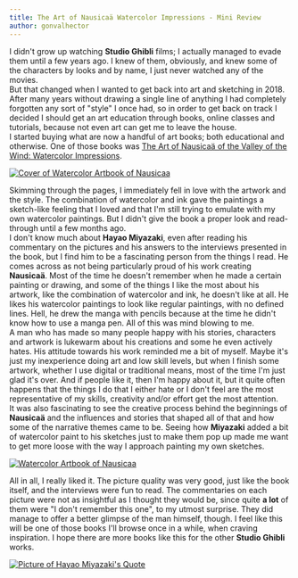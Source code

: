 ```yaml
---
title: The Art of Nausicaä Watercolor Impressions - Mini Review
author: gonvalhector
---
```


I didn't grow up watching **Studio Ghibli** films; I actually managed to evade them until a few years ago.
I knew of them, obviously, and knew some of the characters by looks and by name, I just never watched any of the movies.  
But that changed when I wanted to get back into art and sketching in 2018. After many years without drawing a single line of anything I had completely forgotten any sort of "style" I once had,
so in order to get back on track I decided I should get an art education through books, online classes and tutorials, because not even art can get me to leave the house.  
I started buying what are now a handful of art books; both educational and otherwise. One of those books was [The Art of Nausicaä of the Valley of the Wind: Watercolor Impressions](https://www.goodreads.com/book/show/766111.The_Art_of_Nausica_of_the_Valley_of_the_Wind).


<a href="https://lh3.googleusercontent.com/WbX_hUS5yDUp603i9gO-6m3s1DuIUVORibVG49lHUXUJaZAGXlWWDBRcEfumPR4PDm8tFo8l1-pWe4C0WuomiPyuLj3fnF3CXNrMMWFiFwn--gM44pP6rN8XSetNv-o-m6rWb2McSQ=w2400"><picture>
    <source media="(min-width: 1920px)" srcset="https://lh3.googleusercontent.com/y4-_NPf1rmxfxBF7ZFUFwcutng23XwKodoOCBtJ2MqXg6mpgqSv5SyeLS_qqUm82gp9CrXwD7qo_HdztqHOrZh3pO-Lb9nHUhkrNDEB90G_WtSrdgagYGY6X8C26YYbd2RNrJ69Ktg=w850">
    <source media="(min-width: 1920px)" srcset="https://lh3.googleusercontent.com/jfnUSjI6XgaVcMe63t8sY2WZwVNKMjbSa6FSpvs86Lex7uxWgPj3ll5x8wcU14x5wRabWrIOfrdyHjs3ziLOZzljyMTiEoS50tQGgWPmNutjy_Wbu529HOIYctzP3nnBu6O4oASFHg=w850">
    <source media="(min-width: 1024px)" srcset="https://lh3.googleusercontent.com/y4-_NPf1rmxfxBF7ZFUFwcutng23XwKodoOCBtJ2MqXg6mpgqSv5SyeLS_qqUm82gp9CrXwD7qo_HdztqHOrZh3pO-Lb9nHUhkrNDEB90G_WtSrdgagYGY6X8C26YYbd2RNrJ69Ktg=w711">
    <source media="(min-width: 1024px)" srcset="https://lh3.googleusercontent.com/jfnUSjI6XgaVcMe63t8sY2WZwVNKMjbSa6FSpvs86Lex7uxWgPj3ll5x8wcU14x5wRabWrIOfrdyHjs3ziLOZzljyMTiEoS50tQGgWPmNutjy_Wbu529HOIYctzP3nnBu6O4oASFHg=w711">
    <source media="(min-width: 768px)" srcset="https://lh3.googleusercontent.com/y4-_NPf1rmxfxBF7ZFUFwcutng23XwKodoOCBtJ2MqXg6mpgqSv5SyeLS_qqUm82gp9CrXwD7qo_HdztqHOrZh3pO-Lb9nHUhkrNDEB90G_WtSrdgagYGY6X8C26YYbd2RNrJ69Ktg=w533">
    <source media="(min-width: 768px)" srcset="https://lh3.googleusercontent.com/jfnUSjI6XgaVcMe63t8sY2WZwVNKMjbSa6FSpvs86Lex7uxWgPj3ll5x8wcU14x5wRabWrIOfrdyHjs3ziLOZzljyMTiEoS50tQGgWPmNutjy_Wbu529HOIYctzP3nnBu6O4oASFHg=w533">
    <source media="(min-width: 600px)" srcset="https://lh3.googleusercontent.com/y4-_NPf1rmxfxBF7ZFUFwcutng23XwKodoOCBtJ2MqXg6mpgqSv5SyeLS_qqUm82gp9CrXwD7qo_HdztqHOrZh3pO-Lb9nHUhkrNDEB90G_WtSrdgagYGY6X8C26YYbd2RNrJ69Ktg=w416">
    <source media="(min-width: 600px)" srcset="https://lh3.googleusercontent.com/jfnUSjI6XgaVcMe63t8sY2WZwVNKMjbSa6FSpvs86Lex7uxWgPj3ll5x8wcU14x5wRabWrIOfrdyHjs3ziLOZzljyMTiEoS50tQGgWPmNutjy_Wbu529HOIYctzP3nnBu6O4oASFHg=w416">
    <source media="(min-width: 411px)" srcset="https://lh3.googleusercontent.com/y4-_NPf1rmxfxBF7ZFUFwcutng23XwKodoOCBtJ2MqXg6mpgqSv5SyeLS_qqUm82gp9CrXwD7qo_HdztqHOrZh3pO-Lb9nHUhkrNDEB90G_WtSrdgagYGY6X8C26YYbd2RNrJ69Ktg=w285">
    <source media="(min-width: 411px)" srcset="https://lh3.googleusercontent.com/jfnUSjI6XgaVcMe63t8sY2WZwVNKMjbSa6FSpvs86Lex7uxWgPj3ll5x8wcU14x5wRabWrIOfrdyHjs3ziLOZzljyMTiEoS50tQGgWPmNutjy_Wbu529HOIYctzP3nnBu6O4oASFHg=w285">
    <source media="(min-width: 360px)" srcset="https://lh3.googleusercontent.com/y4-_NPf1rmxfxBF7ZFUFwcutng23XwKodoOCBtJ2MqXg6mpgqSv5SyeLS_qqUm82gp9CrXwD7qo_HdztqHOrZh3pO-Lb9nHUhkrNDEB90G_WtSrdgagYGY6X8C26YYbd2RNrJ69Ktg=w250">
    <source media="(min-width: 360px)" srcset="https://lh3.googleusercontent.com/jfnUSjI6XgaVcMe63t8sY2WZwVNKMjbSa6FSpvs86Lex7uxWgPj3ll5x8wcU14x5wRabWrIOfrdyHjs3ziLOZzljyMTiEoS50tQGgWPmNutjy_Wbu529HOIYctzP3nnBu6O4oASFHg=w250">
    <source media="(min-width: 240px)" srcset="https://lh3.googleusercontent.com/y4-_NPf1rmxfxBF7ZFUFwcutng23XwKodoOCBtJ2MqXg6mpgqSv5SyeLS_qqUm82gp9CrXwD7qo_HdztqHOrZh3pO-Lb9nHUhkrNDEB90G_WtSrdgagYGY6X8C26YYbd2RNrJ69Ktg=w166">
    <img class="my-3 mx-auto d-block" src="https://lh3.googleusercontent.com/jfnUSjI6XgaVcMe63t8sY2WZwVNKMjbSa6FSpvs86Lex7uxWgPj3ll5x8wcU14x5wRabWrIOfrdyHjs3ziLOZzljyMTiEoS50tQGgWPmNutjy_Wbu529HOIYctzP3nnBu6O4oASFHg=w166" alt="Cover of Watercolor Artbook of Nausicaa" title="The Art of Nausicaä of the Valley of the Wind: Watercolor Impressions">
</picture></a>


Skimming through the pages, I immediately fell in love with the artwork and the style. The combination of watercolor and ink gave the paintings a sketch-like feeling that I loved and that I'm still trying to emulate with my own watercolor paintings. But I didn't give the book a proper look and read-through until a few months ago.  
I don't know much about **Hayao Miyazaki**, even after reading his commentary on the pictures and his answers to the interviews presented in the book, but I find him to be a fascinating person from the things I read.
He comes across as not being particularly proud of his work creating **Nausicaä**. Most of the time he doesn't remember when he made a certain painting or drawing, and some of the things I like the most about his artwork, like the combination of watercolor and ink, he doesn't like at all. He likes his watercolor paintings to look like regular paintings, with no defined lines. Hell, he drew the manga with pencils because at the time he didn't know how to use a manga pen. All of this was mind blowing to me.  
A man who has made so many people happy with his stories, characters and artwork is lukewarm about his creations and some he even actively hates. His attitude towards his work reminded me a bit of myself.
Maybe it's just my inexperience doing art and low skill levels, but when I finish some artwork, whether I use digital or traditional means, most of the time I'm just glad it's over. And if people like it, then I'm happy about it, but it quite often happens that the things I do that I either hate or I don't feel are the most representative of my skills, creativity and/or effort get the most attention.  
It was also fascinating to see the creative process behind the beginnings of **Nausicaä** and the influences and stories that shaped all of that and how some of the narrative themes came to be. Seeing how **Miyazaki** added a bit of watercolor paint to his sketches just to make them pop up made me want to get more loose with the way I approach painting my own sketches.  


<a href="https://lh3.googleusercontent.com/VkbutDtxhsn7Jf0NP0SNjFRs1aQz08xulXN9Z0o4nRKkSDkHs-9Wn9e1C4JVOCXSyAEYoOYtp5wPDacC7ocskkr27pGaqSGMl-B0uhtSVmh1F2EqCm-ofb3Qjji7WoJK0fH7oL4OaQ=w2400"><picture>
    <source media="(min-width: 1920px)" srcset="https://lh3.googleusercontent.com/qSYPMkXKYTozqRcjBdnK4khU8xxwnJCNrFnVPhL7YSsZ46_IfTQJVGPZJWvUS-KXLyVHvW1nGfvciJhRKQpKSpQ2PAPN2JTkK72Nz_diTHTwSdCZQNu2aOnOpqBgHP4Vh_iGhitIJQ=w850">
    <source media="(min-width: 1920px)" srcset="https://lh3.googleusercontent.com/1TBbI8_PH5wt7A2DxZx8CRrAo7JwaFzkTIFT-ULckQg90STbtkCQZWIzKntVH7__hjbdBi77_qzINhnWmK9gcpDH_KbEOZuAcmRok7wGxL3pAqoufdwoIUsoaFdQP_NzsjDbM-_89Q=w850">
    <source media="(min-width: 1024px)" srcset="https://lh3.googleusercontent.com/qSYPMkXKYTozqRcjBdnK4khU8xxwnJCNrFnVPhL7YSsZ46_IfTQJVGPZJWvUS-KXLyVHvW1nGfvciJhRKQpKSpQ2PAPN2JTkK72Nz_diTHTwSdCZQNu2aOnOpqBgHP4Vh_iGhitIJQ=w711">
    <source media="(min-width: 1024px)" srcset="https://lh3.googleusercontent.com/1TBbI8_PH5wt7A2DxZx8CRrAo7JwaFzkTIFT-ULckQg90STbtkCQZWIzKntVH7__hjbdBi77_qzINhnWmK9gcpDH_KbEOZuAcmRok7wGxL3pAqoufdwoIUsoaFdQP_NzsjDbM-_89Q=w711">
    <source media="(min-width: 768px)" srcset="https://lh3.googleusercontent.com/qSYPMkXKYTozqRcjBdnK4khU8xxwnJCNrFnVPhL7YSsZ46_IfTQJVGPZJWvUS-KXLyVHvW1nGfvciJhRKQpKSpQ2PAPN2JTkK72Nz_diTHTwSdCZQNu2aOnOpqBgHP4Vh_iGhitIJQ=w533">
    <source media="(min-width: 768px)" srcset="https://lh3.googleusercontent.com/1TBbI8_PH5wt7A2DxZx8CRrAo7JwaFzkTIFT-ULckQg90STbtkCQZWIzKntVH7__hjbdBi77_qzINhnWmK9gcpDH_KbEOZuAcmRok7wGxL3pAqoufdwoIUsoaFdQP_NzsjDbM-_89Q=w533">
    <source media="(min-width: 600px)" srcset="https://lh3.googleusercontent.com/qSYPMkXKYTozqRcjBdnK4khU8xxwnJCNrFnVPhL7YSsZ46_IfTQJVGPZJWvUS-KXLyVHvW1nGfvciJhRKQpKSpQ2PAPN2JTkK72Nz_diTHTwSdCZQNu2aOnOpqBgHP4Vh_iGhitIJQ=w416">
    <source media="(min-width: 600px)" srcset="https://lh3.googleusercontent.com/1TBbI8_PH5wt7A2DxZx8CRrAo7JwaFzkTIFT-ULckQg90STbtkCQZWIzKntVH7__hjbdBi77_qzINhnWmK9gcpDH_KbEOZuAcmRok7wGxL3pAqoufdwoIUsoaFdQP_NzsjDbM-_89Q=w416">
    <source media="(min-width: 411px)" srcset="https://lh3.googleusercontent.com/qSYPMkXKYTozqRcjBdnK4khU8xxwnJCNrFnVPhL7YSsZ46_IfTQJVGPZJWvUS-KXLyVHvW1nGfvciJhRKQpKSpQ2PAPN2JTkK72Nz_diTHTwSdCZQNu2aOnOpqBgHP4Vh_iGhitIJQ=w285">
    <source media="(min-width: 411px)" srcset="https://lh3.googleusercontent.com/1TBbI8_PH5wt7A2DxZx8CRrAo7JwaFzkTIFT-ULckQg90STbtkCQZWIzKntVH7__hjbdBi77_qzINhnWmK9gcpDH_KbEOZuAcmRok7wGxL3pAqoufdwoIUsoaFdQP_NzsjDbM-_89Q=w285">
    <source media="(min-width: 360px)" srcset="https://lh3.googleusercontent.com/qSYPMkXKYTozqRcjBdnK4khU8xxwnJCNrFnVPhL7YSsZ46_IfTQJVGPZJWvUS-KXLyVHvW1nGfvciJhRKQpKSpQ2PAPN2JTkK72Nz_diTHTwSdCZQNu2aOnOpqBgHP4Vh_iGhitIJQ=w250">
    <source media="(min-width: 360px)" srcset="https://lh3.googleusercontent.com/1TBbI8_PH5wt7A2DxZx8CRrAo7JwaFzkTIFT-ULckQg90STbtkCQZWIzKntVH7__hjbdBi77_qzINhnWmK9gcpDH_KbEOZuAcmRok7wGxL3pAqoufdwoIUsoaFdQP_NzsjDbM-_89Q=w250">
    <source media="(min-width: 240px)" srcset="https://lh3.googleusercontent.com/qSYPMkXKYTozqRcjBdnK4khU8xxwnJCNrFnVPhL7YSsZ46_IfTQJVGPZJWvUS-KXLyVHvW1nGfvciJhRKQpKSpQ2PAPN2JTkK72Nz_diTHTwSdCZQNu2aOnOpqBgHP4Vh_iGhitIJQ=w166">
    <img class="my-3 mx-auto d-block" src="https://lh3.googleusercontent.com/1TBbI8_PH5wt7A2DxZx8CRrAo7JwaFzkTIFT-ULckQg90STbtkCQZWIzKntVH7__hjbdBi77_qzINhnWmK9gcpDH_KbEOZuAcmRok7wGxL3pAqoufdwoIUsoaFdQP_NzsjDbM-_89Q=w166" alt="Watercolor Artbook of Nausicaa" title="The Art of Nausicaä of the Valley of the Wind: Watercolor Impressions">
</picture></a>


All in all, I really liked it. The picture quality was very good, just like the book itself, and the interviews were fun to read. The commentaries on each picture were not as insightful as I thought they would be, since quite **a lot** of them were "I don't remember this one", to my utmost surprise. They did manage to offer a better glimpse of the man himself, though.
I feel like this will be one of those books I'll browse once in a while, when craving inspiration. I hope there are more books like this for the other **Studio Ghibli** works.

<a href="https://lh3.googleusercontent.com/zVHdLJLdn_PRo_n5teAjqkC-eFB3XQQGcbLp0C1faMB8kM9tlyi_R957KdoNkZ21dGZkHmV9qGG0xt2ZQ9ZiUUJNKYY43zHYfWKFv1qT6KdVoHIFwB-PgIAplwZWjEWSmvHUZmgQiw=w2400"><picture>
    <source media="(min-width: 1920px)" srcset="https://lh3.googleusercontent.com/3azJBlq4s6BcI6ATPYfjYd08TKv5-JNjezkTbFq0XCL2mEPtcPBhUg5bOATyr9SkwmTj3d12SSg7u9gRQV2bp13YKaM_mMqpqD36mwDTTQa_nzDisG-4pbddnVGoiuvxDyzcX5jNsw=w850">
    <source media="(min-width: 1920px)" srcset="https://lh3.googleusercontent.com/Pr01gdBJByMkt1ijKaaWMjAkju-6AIMD78WmPMpufjoD4s40SaOjmb5C0kHE6kPNEAfsOpPbothD0bNfrbqK1NgjzrwFlkxulKaZRaeFjscwHjhRWuksuHvVi0pYXYtVQ8piuKN2rQ=w850">
    <source media="(min-width: 1024px)" srcset="https://lh3.googleusercontent.com/3azJBlq4s6BcI6ATPYfjYd08TKv5-JNjezkTbFq0XCL2mEPtcPBhUg5bOATyr9SkwmTj3d12SSg7u9gRQV2bp13YKaM_mMqpqD36mwDTTQa_nzDisG-4pbddnVGoiuvxDyzcX5jNsw=w711">
    <source media="(min-width: 1024px)" srcset="https://lh3.googleusercontent.com/Pr01gdBJByMkt1ijKaaWMjAkju-6AIMD78WmPMpufjoD4s40SaOjmb5C0kHE6kPNEAfsOpPbothD0bNfrbqK1NgjzrwFlkxulKaZRaeFjscwHjhRWuksuHvVi0pYXYtVQ8piuKN2rQ=w711">
    <source media="(min-width: 768px)" srcset="https://lh3.googleusercontent.com/3azJBlq4s6BcI6ATPYfjYd08TKv5-JNjezkTbFq0XCL2mEPtcPBhUg5bOATyr9SkwmTj3d12SSg7u9gRQV2bp13YKaM_mMqpqD36mwDTTQa_nzDisG-4pbddnVGoiuvxDyzcX5jNsw=w533">
    <source media="(min-width: 768px)" srcset="https://lh3.googleusercontent.com/Pr01gdBJByMkt1ijKaaWMjAkju-6AIMD78WmPMpufjoD4s40SaOjmb5C0kHE6kPNEAfsOpPbothD0bNfrbqK1NgjzrwFlkxulKaZRaeFjscwHjhRWuksuHvVi0pYXYtVQ8piuKN2rQ=w533">
    <source media="(min-width: 600px)" srcset="https://lh3.googleusercontent.com/3azJBlq4s6BcI6ATPYfjYd08TKv5-JNjezkTbFq0XCL2mEPtcPBhUg5bOATyr9SkwmTj3d12SSg7u9gRQV2bp13YKaM_mMqpqD36mwDTTQa_nzDisG-4pbddnVGoiuvxDyzcX5jNsw=w416">
    <source media="(min-width: 600px)" srcset="https://lh3.googleusercontent.com/Pr01gdBJByMkt1ijKaaWMjAkju-6AIMD78WmPMpufjoD4s40SaOjmb5C0kHE6kPNEAfsOpPbothD0bNfrbqK1NgjzrwFlkxulKaZRaeFjscwHjhRWuksuHvVi0pYXYtVQ8piuKN2rQ=w416">
    <source media="(min-width: 411px)" srcset="https://lh3.googleusercontent.com/3azJBlq4s6BcI6ATPYfjYd08TKv5-JNjezkTbFq0XCL2mEPtcPBhUg5bOATyr9SkwmTj3d12SSg7u9gRQV2bp13YKaM_mMqpqD36mwDTTQa_nzDisG-4pbddnVGoiuvxDyzcX5jNsw=w285">
    <source media="(min-width: 411px)" srcset="https://lh3.googleusercontent.com/Pr01gdBJByMkt1ijKaaWMjAkju-6AIMD78WmPMpufjoD4s40SaOjmb5C0kHE6kPNEAfsOpPbothD0bNfrbqK1NgjzrwFlkxulKaZRaeFjscwHjhRWuksuHvVi0pYXYtVQ8piuKN2rQ=w285">
    <source media="(min-width: 360px)" srcset="https://lh3.googleusercontent.com/3azJBlq4s6BcI6ATPYfjYd08TKv5-JNjezkTbFq0XCL2mEPtcPBhUg5bOATyr9SkwmTj3d12SSg7u9gRQV2bp13YKaM_mMqpqD36mwDTTQa_nzDisG-4pbddnVGoiuvxDyzcX5jNsw=w250">
    <source media="(min-width: 360px)" srcset="https://lh3.googleusercontent.com/Pr01gdBJByMkt1ijKaaWMjAkju-6AIMD78WmPMpufjoD4s40SaOjmb5C0kHE6kPNEAfsOpPbothD0bNfrbqK1NgjzrwFlkxulKaZRaeFjscwHjhRWuksuHvVi0pYXYtVQ8piuKN2rQ=w250">
    <source media="(min-width: 240px)" srcset="https://lh3.googleusercontent.com/3azJBlq4s6BcI6ATPYfjYd08TKv5-JNjezkTbFq0XCL2mEPtcPBhUg5bOATyr9SkwmTj3d12SSg7u9gRQV2bp13YKaM_mMqpqD36mwDTTQa_nzDisG-4pbddnVGoiuvxDyzcX5jNsw=w166">
    <img class="my-3 mx-auto d-block" src="https://lh3.googleusercontent.com/Pr01gdBJByMkt1ijKaaWMjAkju-6AIMD78WmPMpufjoD4s40SaOjmb5C0kHE6kPNEAfsOpPbothD0bNfrbqK1NgjzrwFlkxulKaZRaeFjscwHjhRWuksuHvVi0pYXYtVQ8piuKN2rQ=w166" alt="Picture of Hayao Miyazaki's Quote" title="Hayao Miyazaki's Quote">
</picture></a>
